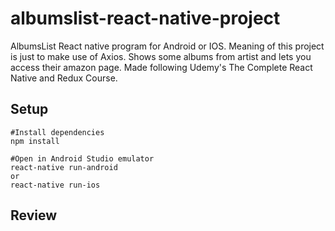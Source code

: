 # albumslist-react-native-project
AlbumsList React native program for Android or IOS. Meaning of this project is just to make use of Axios. Shows some albums from artist and lets you access their amazon page. Made following Udemy's The Complete React Native and Redux Course. 

## Setup
    #Install dependencies   
    npm install

    #Open in Android Studio emulator   
    react-native run-android  
    or  
    react-native run-ios

## Review
